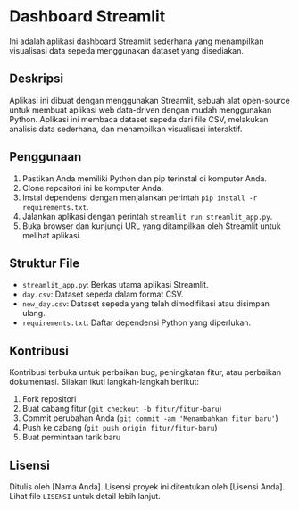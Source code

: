 # Dashboard Streamlit

Ini adalah aplikasi dashboard Streamlit sederhana yang menampilkan visualisasi data sepeda menggunakan dataset yang disediakan.

## Deskripsi

Aplikasi ini dibuat dengan menggunakan Streamlit, sebuah alat open-source untuk membuat aplikasi web data-driven dengan mudah menggunakan Python. Aplikasi ini membaca dataset sepeda dari file CSV, melakukan analisis data sederhana, dan menampilkan visualisasi interaktif.

## Penggunaan

1. Pastikan Anda memiliki Python dan pip terinstal di komputer Anda.
2. Clone repositori ini ke komputer Anda.
3. Instal dependensi dengan menjalankan perintah `pip install -r requirements.txt`.
4. Jalankan aplikasi dengan perintah `streamlit run streamlit_app.py`.
5. Buka browser dan kunjungi URL yang ditampilkan oleh Streamlit untuk melihat aplikasi.

## Struktur File

- `streamlit_app.py`: Berkas utama aplikasi Streamlit.
- `day.csv`: Dataset sepeda dalam format CSV.
- `new_day.csv`: Dataset sepeda yang telah dimodifikasi atau disimpan ulang.
- `requirements.txt`: Daftar dependensi Python yang diperlukan.

## Kontribusi

Kontribusi terbuka untuk perbaikan bug, peningkatan fitur, atau perbaikan dokumentasi. Silakan ikuti langkah-langkah berikut:

1. Fork repositori
2. Buat cabang fitur (`git checkout -b fitur/fitur-baru`)
3. Commit perubahan Anda (`git commit -am 'Menambahkan fitur baru'`)
4. Push ke cabang (`git push origin fitur/fitur-baru`)
5. Buat permintaan tarik baru

## Lisensi

Ditulis oleh [Nama Anda]. Lisensi proyek ini ditentukan oleh [Lisensi Anda]. Lihat file `LISENSI` untuk detail lebih lanjut.

